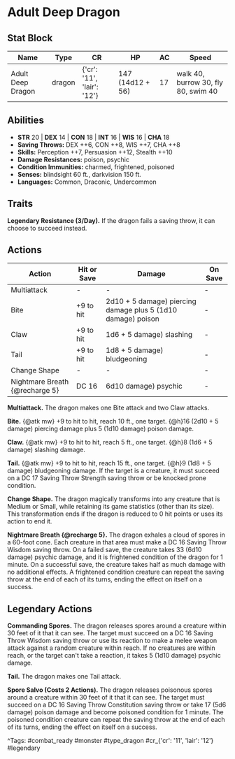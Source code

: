 # Adult Deep Dragon

## Stat Block

| Name | Type | CR | HP | AC | Speed |
|------|------|----|----|----|-------|
| Adult Deep Dragon | dragon | {'cr': '11', 'lair': '12'} | 147 (14d12 + 56) | 17 | walk 40, burrow 30, fly 80, swim 40 |

## Abilities

- **STR** 20 | **DEX** 14 | **CON** 18 | **INT** 16 | **WIS** 16 | **CHA** 18
- **Saving Throws:** DEX ++6, CON ++8, WIS ++7, CHA ++8  
- **Skills:** Perception ++7, Persuasion ++12, Stealth ++10  
- **Damage Resistances:** poison, psychic  
- **Condition Immunities:** charmed, frightened, poisoned  
- **Senses:** blindsight 60 ft., darkvision 150 ft.  
- **Languages:** Common, Draconic, Undercommon

## Traits

**Legendary Resistance (3/Day).** If the dragon fails a saving throw, it can choose to succeed instead.


## Actions

| Action | Hit or Save | Damage | On Save |
|--------|--------------|--------|----------|
| Multiattack | - | - | - |
| Bite | +9 to hit | 2d10 + 5 damage) piercing damage plus 5 (1d10 damage) poison | - |
| Claw | +9 to hit | 1d6 + 5 damage) slashing | - |
| Tail | +9 to hit | 1d8 + 5 damage) bludgeoning | - |
| Change Shape | - | - | - |
| Nightmare Breath {@recharge 5} | DC 16 | 6d10 damage) psychic | - |

**Multiattack.** The dragon makes one Bite attack and two Claw attacks.

**Bite.** {@atk mw} +9 to hit to hit, reach 10 ft., one target. {@h}16 (2d10 + 5 damage) piercing damage plus 5 (1d10 damage) poison damage.

**Claw.** {@atk mw} +9 to hit to hit, reach 5 ft., one target. {@h}8 (1d6 + 5 damage) slashing damage.

**Tail.** {@atk mw} +9 to hit to hit, reach 15 ft., one target. {@h}9 (1d8 + 5 damage) bludgeoning damage. If the target is a creature, it must succeed on a DC 17 Saving Throw Strength saving throw or be knocked prone condition.

**Change Shape.** The dragon magically transforms into any creature that is Medium or Small, while retaining its game statistics (other than its size). This transformation ends if the dragon is reduced to 0 hit points or uses its action to end it.

**Nightmare Breath {@recharge 5}.** The dragon exhales a cloud of spores in a 60-foot cone. Each creature in that area must make a DC 16 Saving Throw Wisdom saving throw. On a failed save, the creature takes 33 (6d10 damage) psychic damage, and it is frightened condition of the dragon for 1 minute. On a successful save, the creature takes half as much damage with no additional effects. A frightened condition creature can repeat the saving throw at the end of each of its turns, ending the effect on itself on a success.

## Legendary Actions

**Commanding Spores.** The dragon releases spores around a creature within 30 feet of it that it can see. The target must succeed on a DC 16 Saving Throw Wisdom saving throw or use its reaction to make a melee weapon attack against a random creature within reach. If no creatures are within reach, or the target can't take a reaction, it takes 5 (1d10 damage) psychic damage.

**Tail.** The dragon makes one Tail attack.

**Spore Salvo (Costs 2 Actions).** The dragon releases poisonous spores around a creature within 30 feet of it that it can see. The target must succeed on a DC 16 Saving Throw Constitution saving throw or take 17 (5d6 damage) poison damage and become poisoned condition for 1 minute. The poisoned condition creature can repeat the saving throw at the end of each of its turns, ending the effect on itself on a success.



^Tags: #combat_ready #monster #type_dragon #cr_{'cr': '11', 'lair': '12'} #legendary